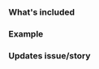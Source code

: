 ### What's included
<!-- Summary of changes/additions -->

<!-- ### Notes -->
<!-- Any issues that aren't resolved by this merge request, or things of note? -->

<!-- ### How to test -->
<!--
  Are there directions to test/review?
  
  The QE review setup can be used to help a quick confirmation. You'll need a login, or access to a Cloudigrade instance.
  1. Clone the updates locally, then
  1. From the terminal, within the repo context, run `$ yarn start:review`
  1. You may need to log in, do so

  The mock dev setup can be used to help a quick confirmation.
  1. Clone the updates locally, then
  1. From the terminal, within the repo context, run `$ yarn start`
  1. You may need to log in, do so
     - ***Note**: the local dev server will take any combo of email/made up password to log in*
-->

### Example
<!-- Append a demo/screenshot of the issue/story -->

### Updates issue/story
<!-- What issue/story does this update, i.e Updates #33 -->
